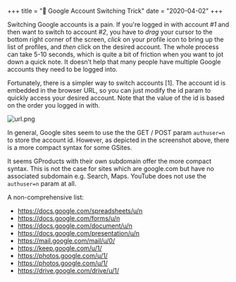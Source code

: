 +++
title = "📌 Google Account Switching Trick" 
date = "2020-04-02"
+++

Switching Google accounts is a pain. If you're logged in with account _#1_ and then want to switch to account _#2_, you have to *drag* your cursor to the bottom right corner of the screen, *click* on your profile icon to bring up the list of profiles, and *then* click on the desired account. The whole process can take 5-10 seconds, which is quite a bit of friction when you want to jot down a quick note. It doesn’t help that many people have multiple Google accounts they need to be logged into.

Fortunately, there is a simpler way to switch accounts [1]. The account id is embedded in the browser URL, so you can just modify the id param to quickly access your desired account. Note that the value of the id is based on the order you logged in with.

 ![url.png](/google/url.png)

In general, Google sites seem to use the the GET / POST param `authuser=n` to store the account id. However, as depicted in the screenshot above, there is a more compact syntax for some GSites.


It seems GProducts with their own subdomain offer the more compact syntax. This is not the case for sites which are google.com but have no associated subdomain e.g. Search, Maps. YouTube does not  use the `authuser=n` param at all.

A non-comprehensive list:
- https://docs.google.com/spreadsheets/u/n
- https://docs.google.com/forms/u/n
- https://docs.google.com/document/u/n
- https://docs.google.com/presentation/u/n
- https://mail.google.com/mail/u/0/
- https://keep.google.com/u/1/
- https://photos.google.com/u/1/
- https://photos.google.com/u/1/
- https://drive.google.com/drive/u/1/

